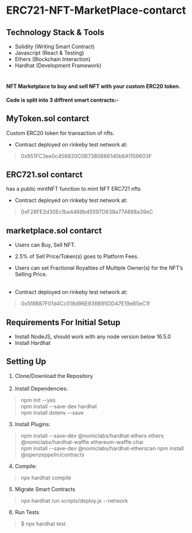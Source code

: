 # ERC721-NFT-MarketPlace-contarct



## Technology Stack & Tools
* Solidity (Writing Smart Contract)
* Javascript (React & Testing)
* Ethers (Blockchain Interaction)
* Hardhat (Development Framework)

#

#### NFT Marketplace to buy and sell NFT with your custom ERC20 token.
#### Code is split into 3 diffrent smart contracts:-
## MyToken.sol contarct
Custom ERC20 token for transaction of nfts.
* Contract deployed on rinkeby test network at:

> 0x951FC3ee0c458820C0B73808861d0b6A1159603F

## ERC721.sol contarct
has a public mintNFT function to mint NFT ERC721 nfts

* Contract deployed on rinkeby test network at:
> 0xF28FE2d30Ec1ba4468b45597D638a774888a39eC

## marketplace.sol contarct
* Users can Buy, Sell NFT.
* 2.5% of Sell Price/Token(s) goes to Platform Fees.
* Users can set Fractional Royalties of Multiple Owner(s) for the NFT’s Selling Price. </br> </br>

* Contract deployed on rinkeby test network at:
>0x5f8B87F01d4Cc518d96E936B95DD47E19eB5eC1f

## Requirements For Initial Setup
* Install NodeJS, should work with any node version below 16.5.0
* Install Hardhat

## Setting Up
1. Clone/Download the Repository </br></br>
2. Install Dependencies:
> npm init --yes </br>
> npm install --save-dev hardhat </br>
> npm install dotenv --save </br>

3. Install Plugins:
> npm install --save-dev @nomiclabs/hardhat-ethers ethers @nomiclabs/hardhat-waffle ethereum-waffle chai </br>
> npm install --save-dev @nomiclabs/hardhat-etherscan
> npm install @openzeppelin/contracts
4. Compile:
> npx hardhat compile


5. Migrate Smart Contracts
> npx hardhat run scripts/deploy.js --network <network-name>

6. Run Tests
> $ npx hardhat test

